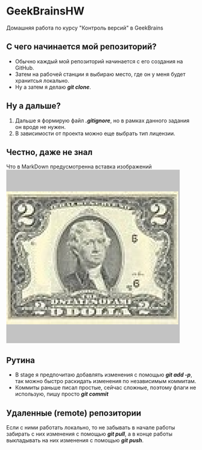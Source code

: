 # GeekBrainsHW
Домашняя работа по курсу "Контроль версий" в GeekBrains

## С чего начинается мой репозиторий?
* Обычно каждый мой репозиторий начинается с его создания на GitHub.
* Затем на рабочей станции я выбираю место, где он у меня будет хранитсья локально.
* Ну а затем я делаю _**git clone**_.

## Ну а дальше?
1. Дальше я формирую файл _**.gitignore**_, но в рамках данного задания он вроде не нужен.
2. В зависимости от проекта можно еще выбрать тип лицензии.

## Честно, даже не знал

Что в MarkDown предусмотренна вставка изображений
![Тест, замещающий изображение](2dollars.png)

## Рутина

+ В stage я предпочитаю добавлять изменения с помощью _**git add -p**_, так можно быстро раскидать изменения по независимым коммитам.
+ Коммиты раньше писал простые, сейчас сложные, поэтому флаги не использую, пишу просто _**git commit**_

## Удаленные (remote) репозитории

Если с ними работать локально, то не забывать в начале работы забирать с них изменения с помощью _**git pull**_, а в конце работы выкладывать на них изменения с помощью _**git push**_.